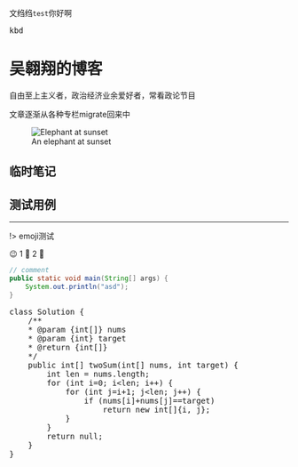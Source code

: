 文绉绉`test`你好啊

<kbd>kbd</kbd>

# 吴翱翔的博客

自由至上主义者，政治经济业余爱好者，常看政论节目

文章逐渐从各种专栏migrate回来中

<figure>
    <img src="//interactive-examples.mdn.mozilla.net/media/cc0-images/Elephant_In_Silhouette_Closer--660x480.jpg" alt="Elephant at sunset" />
    <figcaption>An elephant at sunset</figcaption>
</figure>

## 临时笔记

## 测试用例

---

!> emoji测试

😉  1 :memo: 2 📝

```java
// comment
public static void main(String[] args) {
    System.out.println("asd");
}
```

<pre class="prettyprint lang-java">
class Solution {
    /**
    * @param {int[]} nums
    * @param {int} target
    * @return {int[]}
    */
    public int[] twoSum(int[] nums, int target) {
        int len = nums.length;
        for (int i=0; i&lt;len; i++) {
            for (int j=i+1; j&lt;len; j++) {
                if (nums[i]+nums[j]==target)
                    return new int[]{i, j};
            }
        }
        return null;
    }
}
</pre>

<script src="/static/js/run.prettify.js"></script>
